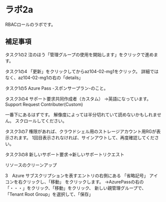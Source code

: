 # ラボ2a

RBACロールのラボです。

## 補足事項

タスク1の2
注のほう「管理グループの使用を開始します」をクリックで進めます。

タスク1の4
「更新」をクリックしてからaz104-02-mg1をクリック。
詳細ではなく、az104-02-mg1の右の「details」

タスク1の5
Azure Pass -スポンサープラン-のこと。

タスク3の4
サポート要求共同作成者（カスタム）
→英語になっています。Support Request Contributer(Custom)

一番下にあるはずです。
解像度によっては半分切れていて読めないかもしれません。
スクロールしてください。

タスク3の7
権限があれば、クラウドシェル用のストレージアカウント用RGが表示されます。
1回目表示されなければ、サインアウトして、再度確認してください。

タスク3の8
新しいサポート要求→新しいサポートリクエスト

リソースのクリーンアップ

3　Azure サブスクリプションを表すエントリの右側にある 「省略記号」 アイコンを右クリックし、「移動」 をクリックします。
→AzurePassの右の「・・・」をクリック、「移動」をクリック、
新しい親管理グループで、「Tenant Root Group」を選択して、「保存」


